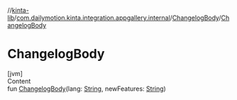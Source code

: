 //[kinta-lib](../../../index.md)/[com.dailymotion.kinta.integration.appgallery.internal](../index.md)/[ChangelogBody](index.md)/[ChangelogBody](-changelog-body.md)



# ChangelogBody  
[jvm]  
Content  
fun [ChangelogBody](-changelog-body.md)(lang: [String](https://kotlinlang.org/api/latest/jvm/stdlib/kotlin/-string/index.html), newFeatures: [String](https://kotlinlang.org/api/latest/jvm/stdlib/kotlin/-string/index.html))  



